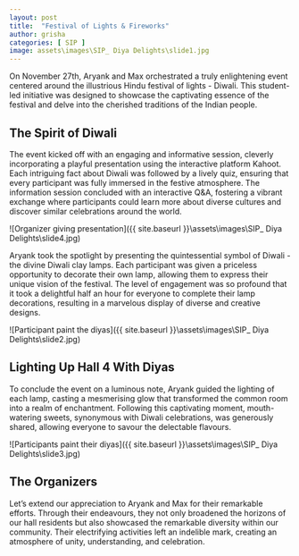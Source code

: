 ```yaml
---
layout: post
title:  "Festival of Lights & Fireworks"
author: grisha
categories: [ SIP ]
image: assets\images\SIP_ Diya Delights\slide1.jpg
---
```

On November 27th, Aryank and Max orchestrated a truly enlightening event centered around the illustrious Hindu festival of lights - Diwali. This student-led initiative was designed to showcase the captivating essence of the festival and delve into the cherished traditions of the Indian people.

## The Spirit of Diwali

The event kicked off with an engaging and informative session, cleverly incorporating a playful presentation using the interactive platform Kahoot. Each intriguing fact about Diwali was followed by a lively quiz, ensuring that every participant was fully immersed in the festive atmosphere. The information session concluded with an interactive Q&A, fostering a vibrant exchange where participants could learn more about diverse cultures and discover similar celebrations around the world.

![Organizer giving presentation]({{ site.baseurl }}\assets\images\SIP_ Diya Delights\slide4.jpg)

Aryank took the spotlight by presenting the quintessential symbol of Diwali - the divine Diwali clay lamps. Each participant was given a priceless opportunity to decorate their own lamp, allowing them to express their unique vision of the festival. The level of engagement was so profound that it took a delightful half an hour for everyone to complete their lamp decorations, resulting in a marvelous display of diverse and creative designs.

![Participant paint the diyas]({{ site.baseurl }}\assets\images\SIP_ Diya Delights\slide2.jpg)

## Lighting Up Hall 4 With Diyas

To conclude the event on a luminous note, Aryank guided the lighting of each lamp, casting a mesmerising glow that transformed the common room into a realm of enchantment. Following this captivating moment, mouth-watering sweets, synonymous with Diwali celebrations, was generously shared, allowing everyone to savour the delectable flavours.

![Participants paint their diyas]({{ site.baseurl }}\assets\images\SIP_ Diya Delights\slide3.jpg)

## The Organizers

Let’s extend our appreciation to Aryank and Max for their remarkable efforts. Through their endeavours, they not only broadened the horizons of our hall residents but also showcased the remarkable diversity within our community. Their electrifying activities left an indelible mark, creating an atmosphere of unity, understanding, and celebration.

